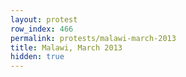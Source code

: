 ```yaml
---
layout: protest
row_index: 466
permalink: protests/malawi-march-2013
title: Malawi, March 2013
hidden: true
---
```

